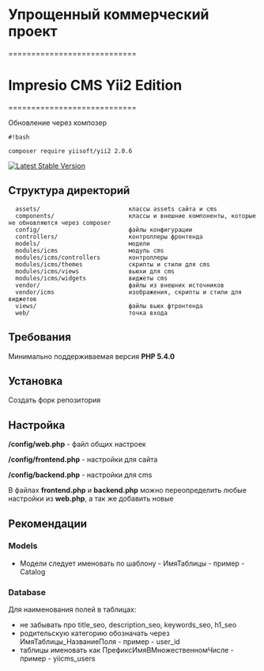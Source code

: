 # Упрощенный коммерческий проект #

============================

# Impresio CMS Yii2 Edition #
============================

Обновление через композер

```
#!bash

composer require yiisoft/yii2 2.0.6
```
[![Latest Stable Version](https://poser.pugx.org/yiisoft/yii2-app-basic/v/stable.png)](https://packagist.org/packages/yiisoft/yii2-app-basic)

Структура директорий
-------------------

      assets/                         классы assets сайта и cms
      components/                     классы и внешние компоненты, которые не обновляются через composer
      config/                         файлы конфигурации
      controllers/                    контроллеры фронтенда
      models/                         модели
      modules/icms                    модуль cms
      modules/icms/controllers        контроллеры
      modules/icms/themes             скрипты и стили для cms
      modules/icms/views              вьюхи для cms
      modules/icms/widgets            виджеты cms
      vendor/                         файлы из внешних источников
      vendor/icms                     изображения, скрипты и стили для виджетов
      views/                          файлы вьюх фтронтенда
      web/                            точка входа



Требования
------------

Минимально поддерживаемая версия **PHP 5.4.0**


Установка
------------

Создать форк репозитория

Настройка
------------
**/config/web.php** - файл общих настроек

**/config/frontend.php** - настройки для сайта

**/config/backend.php** - настройки для cms

В файлах **frontend.php** и **backend.php** можно переопределить любые настройки из **web.php**, а так же добавить новые

Рекомендации
-------------
### Models

- Модели следует именовать по шаблону - ИмяТаблицы - пример - Catalog

### Database

Для наименования полей в таблицах:

- не забывать про title_seo, description_seo, keywords_seo, h1_seo
- родительскую категорию обозначать через ИмяТаблицы_НазваниеПоля - пример - user_id
- таблицы именовать как ПрефиксИмяВМножественномЧисле - пример - yiicms_users
